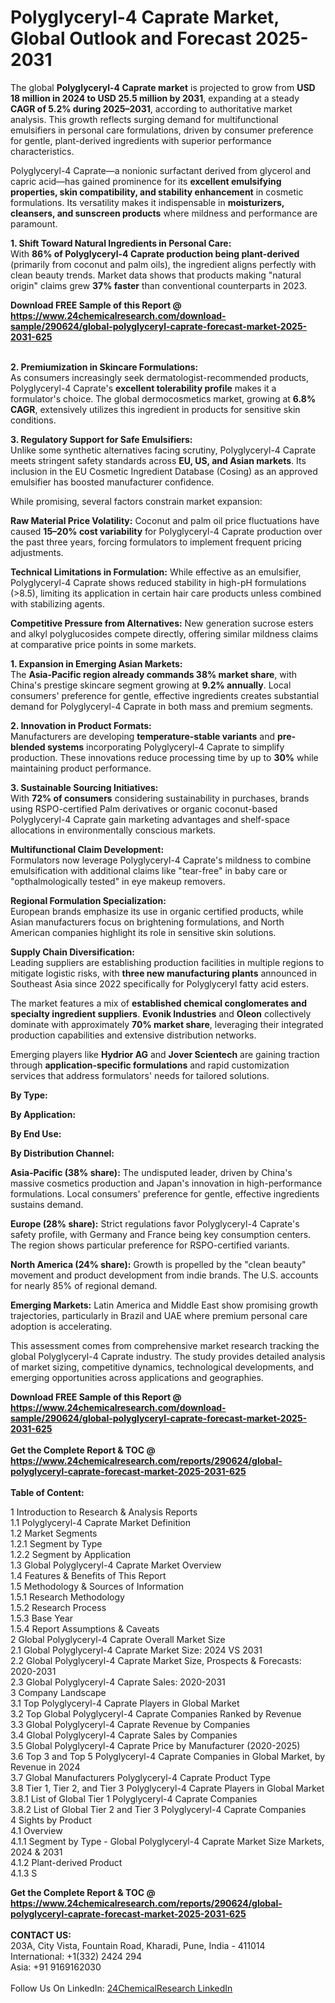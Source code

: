 <h1>Polyglyceryl-4 Caprate Market, Global Outlook and Forecast 2025-2031</h1><p>The global <strong>Polyglyceryl-4 Caprate market</strong> is projected to grow from <strong>USD 18 million in 2024 to USD 25.5 million by 2031</strong>, expanding at a steady <strong>CAGR of 5.2% during 2025–2031</strong>, according to authoritative market analysis. This growth reflects surging demand for multifunctional emulsifiers in personal care formulations, driven by consumer preference for gentle, plant-derived ingredients with superior performance characteristics.</p><p>Polyglyceryl-4 Caprate—a nonionic surfactant derived from glycerol and capric acid—has gained prominence for its <strong>excellent emulsifying properties, skin compatibility, and stability enhancement</strong> in cosmetic formulations. Its versatility makes it indispensable in <strong>moisturizers, cleansers, and sunscreen products</strong> where mildness and performance are paramount.</p><p><strong>1. Shift Toward Natural Ingredients in Personal Care:</strong><br>
With <strong>86% of Polyglyceryl-4 Caprate production being plant-derived</strong> (primarily from coconut and palm oils), the ingredient aligns perfectly with clean beauty trends. Market data shows that products making "natural origin" claims grew <strong>37% faster</strong> than conventional counterparts in 2023.</p><div><b>Download FREE Sample of this Report @ 
            <a href="https://www.24chemicalresearch.com/download-sample/290624/global-polyglyceryl-caprate-forecast-market-2025-2031-625">
            https://www.24chemicalresearch.com/download-sample/290624/global-polyglyceryl-caprate-forecast-market-2025-2031-625</a></b></div><br><p><strong>2. Premiumization in Skincare Formulations:</strong><br>
As consumers increasingly seek dermatologist-recommended products, Polyglyceryl-4 Caprate's <strong>excellent tolerability profile</strong> makes it a formulator's choice. The global dermocosmetics market, growing at <strong>6.8% CAGR</strong>, extensively utilizes this ingredient in products for sensitive skin conditions.</p><p><strong>3. Regulatory Support for Safe Emulsifiers:</strong><br>
Unlike some synthetic alternatives facing scrutiny, Polyglyceryl-4 Caprate meets stringent safety standards across <strong>EU, US, and Asian markets</strong>. Its inclusion in the EU Cosmetic Ingredient Database (Cosing) as an approved emulsifier has boosted manufacturer confidence.</p><p>While promising, several factors constrain market expansion:</p><p><strong>Raw Material Price Volatility:</strong> Coconut and palm oil price fluctuations have caused <strong>15–20% cost variability</strong> for Polyglyceryl-4 Caprate production over the past three years, forcing formulators to implement frequent pricing adjustments.</p><p><strong>Technical Limitations in Formulation:</strong> While effective as an emulsifier, Polyglyceryl-4 Caprate shows reduced stability in high-pH formulations (&gt;8.5), limiting its application in certain hair care products unless combined with stabilizing agents.</p><p><strong>Competitive Pressure from Alternatives:</strong> New generation sucrose esters and alkyl polyglucosides compete directly, offering similar mildness claims at comparative price points in some markets.</p><p><strong>1. Expansion in Emerging Asian Markets:</strong><br>
The <strong>Asia-Pacific region already commands 38% market share</strong>, with China's prestige skincare segment growing at <strong>9.2% annually</strong>. Local consumers' preference for gentle, effective ingredients creates substantial demand for Polyglyceryl-4 Caprate in both mass and premium segments.</p><p><strong>2. Innovation in Product Formats:</strong><br>
Manufacturers are developing <strong>temperature-stable variants</strong> and <strong>pre-blended systems</strong> incorporating Polyglyceryl-4 Caprate to simplify production. These innovations reduce processing time by up to <strong>30%</strong> while maintaining product performance.</p><p><strong>3. Sustainable Sourcing Initiatives:</strong><br>
With <strong>72% of consumers</strong> considering sustainability in purchases, brands using RSPO-certified Palm derivatives or organic coconut-based Polyglyceryl-4 Caprate gain marketing advantages and shelf-space allocations in environmentally conscious markets.</p><p><strong>Multifunctional Claim Development:</strong><br>
	Formulators now leverage Polyglyceryl-4 Caprate's mildness to combine emulsification with additional claims like "tear-free" in baby care or "opthalmologically tested" in eye makeup removers.</p><p><strong>Regional Formulation Specialization:</strong><br>
	European brands emphasize its use in organic certified products, while Asian manufacturers focus on brightening formulations, and North American companies highlight its role in sensitive skin solutions.</p><p><strong>Supply Chain Diversification:</strong><br>
	Leading suppliers are establishing production facilities in multiple regions to mitigate logistic risks, with <strong>three new manufacturing plants</strong> announced in Southeast Asia since 2022 specifically for Polyglyceryl fatty acid esters.</p><p>The market features a mix of <strong>established chemical conglomerates and specialty ingredient suppliers</strong>. <strong>Evonik Industries</strong> and <strong>Oleon</strong> collectively dominate with approximately <strong>70% market share</strong>, leveraging their integrated production capabilities and extensive distribution networks.</p><p>Emerging players like <strong>Hydrior AG</strong> and <strong>Jover Scientech</strong> are gaining traction through <strong>application-specific formulations</strong> and rapid customization services that address formulators' needs for tailored solutions.</p><p><strong>By Type:</strong></p><p><strong>By Application:</strong></p><p><strong>By End Use:</strong></p><p><strong>By Distribution Channel:</strong></p><p><strong>Asia-Pacific (38% share):</strong> The undisputed leader, driven by China's massive cosmetics production and Japan's innovation in high-performance formulations. Local consumers' preference for gentle, effective ingredients sustains demand.</p><p><strong>Europe (28% share):</strong> Strict regulations favor Polyglyceryl-4 Caprate's safety profile, with Germany and France being key consumption centers. The region shows particular preference for RSPO-certified variants.</p><p><strong>North America (24% share):</strong> Growth is propelled by the "clean beauty" movement and product development from indie brands. The U.S. accounts for nearly 85% of regional demand.</p><p><strong>Emerging Markets:</strong> Latin America and Middle East show promising growth trajectories, particularly in Brazil and UAE where premium personal care adoption is accelerating.</p><p>This assessment comes from comprehensive market research tracking the global Polyglyceryl-4 Caprate industry. The study provides detailed analysis of market sizing, competitive dynamics, technological developments, and emerging opportunities across applications and geographies.</p><div><b>Download FREE Sample of this Report @ 
            <a href="https://www.24chemicalresearch.com/download-sample/290624/global-polyglyceryl-caprate-forecast-market-2025-2031-625">
            https://www.24chemicalresearch.com/download-sample/290624/global-polyglyceryl-caprate-forecast-market-2025-2031-625</a></b></div><br><div><b>Get the Complete Report & TOC @ 
            <a href="https://www.24chemicalresearch.com/reports/290624/global-polyglyceryl-caprate-forecast-market-2025-2031-625">
            https://www.24chemicalresearch.com/reports/290624/global-polyglyceryl-caprate-forecast-market-2025-2031-625</a></b></div><br>
            <b>Table of Content:</b><p>1 Introduction to Research & Analysis Reports<br />
 1.1 Polyglyceryl-4 Caprate Market Definition<br />
 1.2 Market Segments<br />
 1.2.1 Segment by Type<br />
 1.2.2 Segment by Application<br />
 1.3 Global Polyglyceryl-4 Caprate Market Overview<br />
 1.4 Features & Benefits of This Report<br />
 1.5 Methodology & Sources of Information<br />
 1.5.1 Research Methodology<br />
 1.5.2 Research Process<br />
 1.5.3 Base Year<br />
 1.5.4 Report Assumptions & Caveats<br />
2 Global Polyglyceryl-4 Caprate Overall Market Size<br />
 2.1 Global Polyglyceryl-4 Caprate Market Size: 2024 VS 2031<br />
 2.2 Global Polyglyceryl-4 Caprate Market Size, Prospects & Forecasts: 2020-2031<br />
 2.3 Global Polyglyceryl-4 Caprate Sales: 2020-2031<br />
3 Company Landscape<br />
 3.1 Top Polyglyceryl-4 Caprate Players in Global Market<br />
 3.2 Top Global Polyglyceryl-4 Caprate Companies Ranked by Revenue<br />
 3.3 Global Polyglyceryl-4 Caprate Revenue by Companies<br />
 3.4 Global Polyglyceryl-4 Caprate Sales by Companies<br />
 3.5 Global Polyglyceryl-4 Caprate Price by Manufacturer (2020-2025)<br />
 3.6 Top 3 and Top 5 Polyglyceryl-4 Caprate Companies in Global Market, by Revenue in 2024<br />
 3.7 Global Manufacturers Polyglyceryl-4 Caprate Product Type<br />
 3.8 Tier 1, Tier 2, and Tier 3 Polyglyceryl-4 Caprate Players in Global Market<br />
 3.8.1 List of Global Tier 1 Polyglyceryl-4 Caprate Companies<br />
 3.8.2 List of Global Tier 2 and Tier 3 Polyglyceryl-4 Caprate Companies<br />
4 Sights by Product<br />
 4.1 Overview<br />
 4.1.1 Segment by Type - Global Polyglyceryl-4 Caprate Market Size Markets, 2024 & 2031<br />
 4.1.2 Plant-derived Product<br />
 4.1.3 S</p><div><b>Get the Complete Report & TOC @ 
            <a href="https://www.24chemicalresearch.com/reports/290624/global-polyglyceryl-caprate-forecast-market-2025-2031-625">
            https://www.24chemicalresearch.com/reports/290624/global-polyglyceryl-caprate-forecast-market-2025-2031-625</a></b></div><br><b>CONTACT US:</b><br>
            203A, City Vista, Fountain Road, Kharadi, Pune, India - 411014<br>
            International: +1(332) 2424 294<br>
            Asia: +91 9169162030 <br><br>
            Follow Us On LinkedIn: <a href="https://www.linkedin.com/company/24chemicalresearch/">24ChemicalResearch LinkedIn</a>
